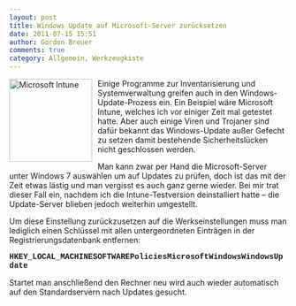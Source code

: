 ```yaml
---
layout: post
title: Windows Update auf Microsoft-Server zurücksetzen
date: 2011-07-15 15:51
author: Gordon Breuer
comments: true
category: Allgemein, Werkzeugkiste
---
```

<p><img style="background-image: none; border-bottom: 0px; border-left: 0px; margin: 0px 10px 10px 0px; padding-left: 0px; padding-right: 0px; display: inline; float: left; border-top: 0px; border-right: 0px; padding-top: 0px" title="Microsoft Intune" border="0" alt="Microsoft Intune" align="left" src="http://anheledirwp.blob.core.windows.net/wordpress/2011/07/Microsoft-Intune.png" width="150" height="150" />Einige Programme zur Inventarisierung und Systemverwaltung greifen auch in den Windows-Update-Prozess ein. Ein Beispiel wäre Microsoft Intune, welches ich vor einiger Zeit mal getestet hatte. Aber auch einige Viren und Trojaner sind dafür bekannt das Windows-Update außer Gefecht zu setzen damit bestehende Sicherheitslücken nicht geschlossen werden.</p>  <p>Man kann zwar per Hand die Microsoft-Server unter Windows 7 auswählen um auf Updates zu prüfen, doch ist das mit der Zeit etwas lästig und man vergisst es auch ganz gerne wieder. Bei mir trat dieser Fall ein, nachdem ich die Intune-Testversion deinstalliert hatte – die Update-Server blieben jedoch weiterhin umgestellt.</p>  <p>Um diese Einstellung zurückzusetzen auf die Werkseinstellungen muss man lediglich einen Schlüssel mit allen untergeordneten Einträgen in der Registrierungsdatenbank entfernen:</p>  <p><font face="Courier New"><strong>HKEY_LOCAL_MACHINESOFTWAREPoliciesMicrosoftWindowsWindowsUpdate</strong></font></p>  <p>Startet man anschließend den Rechner neu wird auch wieder automatisch auf den Standardservern nach Updates gesucht.</p>
